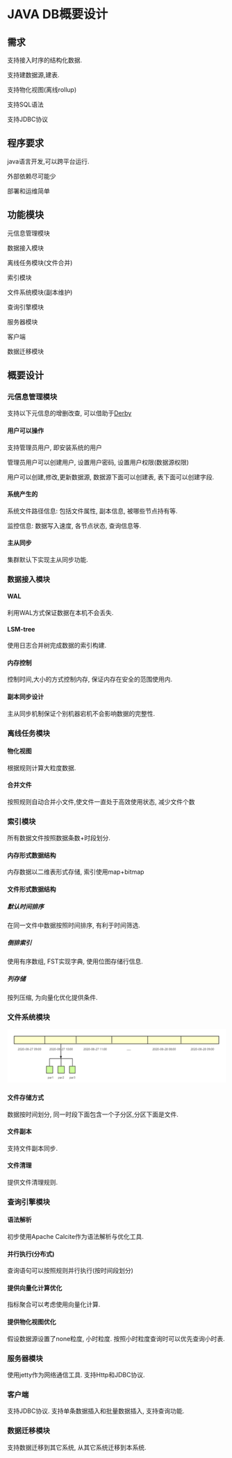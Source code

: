 # JAVA DB概要设计

## 需求

支持接入时序的结构化数据.

支持建数据源,建表.

支持物化视图(离线rollup)

支持SQL语法

支持JDBC协议

## 程序要求

java语言开发,可以跨平台运行.

外部依赖尽可能少

部署和运维简单

## 功能模块

元信息管理模块

数据接入模块

离线任务模块(文件合并)

索引模块

文件系统模块(副本维护)

查询引擎模块

服务器模块

客户端

数据迁移模块

## 概要设计

### 元信息管理模块

支持以下元信息的增删改查, 可以借助于[Derby](http://db.apache.org/derby)

#### 用户可以操作

支持管理员用户, 即安装系统的用户

管理员用户可以创建用户, 设置用户密码, 设置用户权限(数据源权限)

用户可以创建,修改,更新数据源, 数据源下面可以创建表, 表下面可以创建字段.

#### 系统产生的

系统文件路径信息: 包括文件属性, 副本信息, 被哪些节点持有等.

监控信息: 数据写入速度, 各节点状态, 查询信息等.

#### 主从同步

集群默认下实现主从同步功能.

### 数据接入模块

#### WAL

利用WAL方式保证数据在本机不会丢失.

#### LSM-tree

使用日志合并树完成数据的索引构建.

#### 内存控制

控制时间,大小的方式控制内存, 保证内存在安全的范围使用内.

#### 副本同步设计

主从同步机制保证个别机器宕机不会影响数据的完整性.

### 离线任务模块

#### 物化视图

根据规则计算大粒度数据.

#### 合并文件

按照规则自动合并小文件,使文件一直处于高效使用状态, 减少文件个数

### 索引模块

所有数据文件按照数据条数+时段划分.

#### 内存形式数据结构

内存数据以二维表形式存储, 索引使用map+bitmap

#### 文件形式数据结构

##### 默认时间排序

在同一文件中数据按照时间排序, 有利于时间筛选.

##### 倒排索引

使用有序数组, FST实现字典, 使用位图存储行信息.

##### 列存储

按列压缩, 为向量化优化提供条件.

### 文件系统模块

![outlint-degin-01](./assets/outlint-degin-01.png)

#### 文件存储方式

数据按时间划分, 同一时段下面包含一个子分区,分区下面是文件. 

#### 文件副本

支持文件副本同步.

#### 文件清理

提供文件清理规则.

### 查询引擎模块

#### 语法解析

初步使用Apache Calcite作为语法解析与优化工具.

#### 并行执行(分布式)

查询语句可以按照规则并行执行(按时间段划分)

#### 提供向量化计算优化

指标聚合可以考虑使用向量化计算.

#### 提供物化视图优化

假设数据源设置了none粒度, 小时粒度. 按照小时粒度查询时可以优先查询小时表.

### 服务器模块

使用jetty作为网络通信工具. 支持Http和JDBC协议.

### 客户端

支持JDBC协议. 支持单条数据插入和批量数据插入, 支持查询功能.

### 数据迁移模块

支持数据迁移到其它系统, 从其它系统迁移到本系统.